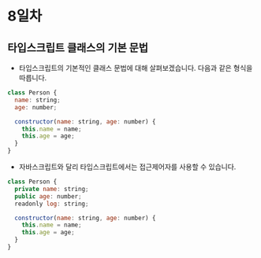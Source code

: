 # 8일차

## 타입스크립트 클래스의 기본 문법
- 타입스크립트의 기본적인 클래스 문법에 대해 살펴보겠습니다. 다음과 같은 형식을 따릅니다.
```js
class Person {
  name: string;
  age: number;

  constructor(name: string, age: number) {
    this.name = name;
    this.age = age;
  }
}
```
- 자바스크립트와 달리 타입스크립트에서는 접근제어자를 사용할 수 있습니다.
```js
class Person {
  private name: string;
  public age: number;
  readonly log: string;

  constructor(name: string, age: number) {
    this.name = name;
    this.age = age;
  }
}
```